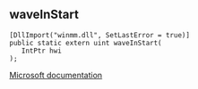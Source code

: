 ## waveInStart

```
[DllImport("winmm.dll", SetLastError = true)]
public static extern uint waveInStart(
   IntPtr hwi
);
```

[Microsoft documentation](link_to_documentation)
